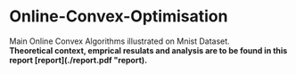 # Online-Convex-Optimisation
Main Online Convex Algorithms illustrated on Mnist Dataset. <br>
**Theoretical context, emprical resulats and analysis are to be found in this report [report](./report.pdf "report).**
